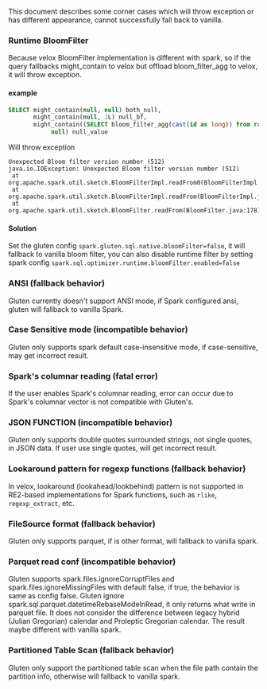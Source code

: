This document describes some corner cases which will throw exception or has different appearance, cannot successfully fall back to vanilla.

### Runtime BloomFilter

Because velox BloomFilter implementation is different with spark, so if the query fallbacks might_contain to velox but offload bloom_filter_agg to velox, it will throw exception.

#### example

```sql
SELECT might_contain(null, null) both_null,
       might_contain(null, 1L) null_bf,
       might_contain((SELECT bloom_filter_agg(cast(id as long)) from range(1, 10000)),
            null) null_value
```

Will throw exception

```
Unexpected Bloom filter version number (512)
java.io.IOException: Unexpected Bloom filter version number (512)
 at org.apache.spark.util.sketch.BloomFilterImpl.readFrom0(BloomFilterImpl.java:256)
 at org.apache.spark.util.sketch.BloomFilterImpl.readFrom(BloomFilterImpl.java:265)
 at org.apache.spark.util.sketch.BloomFilter.readFrom(BloomFilter.java:178)
```

#### Solution

Set the gluten config `spark.gluten.sql.native.bloomFilter=false`, it will fallback to vanilla bloom filter, you can also disable runtime filter by setting spark config `spark.sql.optimizer.runtime.bloomFilter.enabled=false`

### ANSI (fallback behavior)

Gluten currently doesn't support ANSI mode, if Spark configured ansi, gluten will fallback to vanilla Spark.

### Case Sensitive mode (incompatible behavior)

Gluten only supports spark default case-insensitive mode, if case-sensitive, may get incorrect result.

### Spark's columnar reading (fatal error)

If the user enables Spark's columnar reading, error can occur due to Spark's columnar vector is not compatible with
Gluten's.

### JSON FUNCTION (incompatible behavior)

Gluten only supports double quotes surrounded strings, not single quotes, in JSON data. If user use single quotes, will get incorrect result.

### Lookaround pattern for regexp functions (fallback behavior)

In velox, lookaround (lookahead/lookbehind) pattern is not supported in RE2-based implementations for Spark functions,
such as `rlike`, `regexp_extract`, etc.

### FileSource format (fallback behavior)
Gluten only supports parquet, if is other format, will fallback to vanilla spark.

### Parquet read conf (incompatible behavior)
Gluten supports spark.files.ignoreCorruptFiles and spark.files.ignoreMissingFiles with default false, if true, the behavior is same as config false.
Gluten ignore spark.sql.parquet.datetimeRebaseModeInRead, it only returns what write in parquet file. It does not consider the difference between legacy hybrid (Julian Gregorian) calendar and Proleptic Gregorian calendar. The result maybe different with vanilla spark.

### Partitioned Table Scan (fallback behavior)
Gluten only support the partitioned table scan when the file path contain the partition info, otherwise will fallback to vanilla spark.
